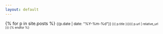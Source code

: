 ```yaml
---
layout: default
---
```

{% for p in site.posts %}
	<small>{{p.date | date: "%Y-%m-%d"}}<small> [{{ p.title }}]({{ p.url | relative_url }})
{% endfor %}